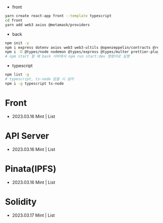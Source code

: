 - front

```bash
yarn create react-app front --template typescript
cd front
yarn add web3 axios @metamask/providers
```

- back

```bash
npm init -y
npm i express dotenv axios web3 web3-ultils @openzeppelin/contracts @remix-project/remixd cors multer @pinata/sdk
npm i -D @types/node nodemon @types/express @types/multer prettier-plugin-solidity tsconfig-paths
# npm start 할 때 back 서버에서 npm run start:dev 명령어로 실행
```

- typescript

```bash
npm list -g
# typescript, ts-node 없을 시 설치
npm i -g typescript ts-node
```

# Front

- 2023.03.16 Mint | List

# API Server

- 2023.03.16 Mint | List

# Pinata(IPFS)

- 2023.03.16 Mint | List

# Solidity

- 2023.03.17 Mint | List
